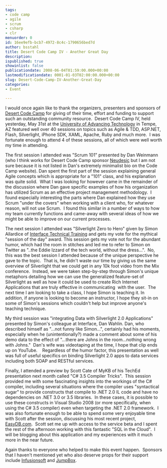 ```yaml
---
tags:
- code camp
- agile
- scrum
- csharp
- clr
menuorder: 0
id: 16ee9efb-bcb7-4972-8c4c-1790656bed7d
author: bsstahl
title: Desert Code Camp IV - Another Great Day
description: 
ispublished: true
showinlist: false
publicationdate: 2008-06-04T01:59:00.000+00:00
lastmodificationdate: 0001-01-03T02:00:00.000+00:00
slug: Desert-Code-Camp-IV-Another-Great-Day
categories:
- Event

---
```

I would once again like to thank the organizers, presenters and sponsors of [Desert Code Camp](https://www.desertcodecamp.com/) for giving of their time, effort and funding to support such an outstanding community resource.  Desert Code Camp IV, held yesterday, May 31st at the [University of Advancing Technology](http://www.uat.edu/) in Tempe, AZ featured well over 40 sessions on topics such as Agile & TDD, ASP.NET, Flash, Silverlight, iPhone SDK, XAML, Apache, Ruby and much more.  I was fortunate enough to attend 4 of these sessions, all of which were well worth my time in attending.

The first session I attended was "Scrum 101" presented by Dan Weinmann (who I think works for Desert Code Camp sponsor [Neudesic](https://www.neudesic.com/) but I am not sure because it is not listed in Dan's extremely minimalist bio on the Code Camp website). Dan spent the first part of the session explaining general Agile concepts which is appropriate for a "101" class, and his explanation was quite solid.  What I was looking for however came in the remainder of the discussion where Dan gave specific examples of how his organization has utilized Scrum as an effective project management methodology.  I found especially interesting the parts where Dan explained how they use Scrum "under the covers" when working with a client who, for whatever reason, will not use Scrum.  I found this similar in a number of ways to how my team currently functions and came-away with several ideas of how we might be able to improve on our current processes.

The next session I attended was "Silverlight Zero to Hero" given by Simon Allardice of [Interface Technical Training](http://www.interfacett.com/) and gets my vote for the mythical "session of the day" award. This session gets my vote not for the abundant humor, which had the room in stitches and led me to refer to Simon on Twitter as "..the Eddie Izzard of the tech world, without the dress...".  No, this was the best session I attended because of the unique perspective he gave to the topic.  That is, he didn't waste our time by giving us the same overview of Silverlight that we could get in any 10k foot video from the Mix conference.  Instead, we were taken step-by-step through Simon's unique metaphors detailing how we can use the generalized feature-set of Silverlight as well as how it could be used to create Rich Internet Applications that are truly effective in communicating  with the user.  The next time I am looking to take a class, I hope Simon is teaching it. In addition, if anyone is looking to become an instructor, I hope they sit-in on some of Simon's sessions which couldn't help but improve anyone's teaching technique.

My third session was "integrating Data with Silverlight 2.0 Applications" presented by Simon's colleague at Interface, Dan Wahlin. Dan, who described himself as "...not funny like Simon...", certainly had his moments, especially when he (unintentionally?) made a comment about some of his demo data to the effect of "...there are Johns in the room...nothing wrong with Johns."  Dan's wife was videotaping at the time, I hope that clip ends up on YouTube.    Regardless of the humor factor, this presentation as well was full of useful specifics on binding Silverlight 2.0 apps to data services including both SOAP and RESTful services.

Finally, I attended a preview by Scott Cate of MyKB of his TechEd presentation next month called "C# 3.5 Compiler Tricks".  This session provided me with some fascinating insights into the workings of the C# compiler, including several situations where the compiler uses "syntactical sugar" to provide constructs that compile to .NET 2.0 IL code and have no dependencies on .NET 3.0 or 3.5 libraries.  In these cases, it is possible to use these constructs in Visual Studio 2008 (or more specifically, when using the C# 3.5 compiler) even when targeting the .NET 2.0 framework.  I was also fortunate enough to be able to spend some very enjoyable time with Scott after the session, discussing his most recent project, [EasyDB.com](https://web.archive.org/web/20081121152955/http://www.easydb.com/).  Scott set me up with access to the service beta and I spent the rest of the afternoon working with this fantastic "SQL in the Cloud".  I will be blogging about this application and my experiences with it much more in the near future.

Again thanks to everyone who helped to make this event happen.  Sponsors that I haven't mentioned yet who also deserve props for their support include [Infusionsoft](http://www.infusionsoft.com/) and [JumpBox](https://web.archive.org/web/20080617235523/http://www.jumpbox.com:80/).